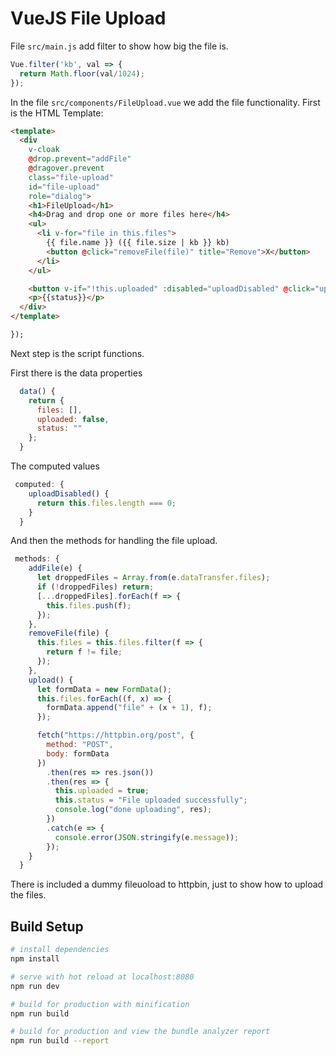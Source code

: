 # VueJS File Upload



File `src/main.js` add filter to show how big the file is.
```javascript
Vue.filter('kb', val => {
  return Math.floor(val/1024);  
});
```
In the file  `src/components/FileUpload.vue` we add the file functionality. 
First is the HTML Template:
```HTML
<template>
  <div
    v-cloak
    @drop.prevent="addFile"
    @dragover.prevent
    class="file-upload"
    id="file-upload"
    role="dialog">
    <h1>FileUpload</h1>
    <h4>Drag and drop one or more files here</h4>
    <ul>
      <li v-for="file in this.files">
        {{ file.name }} ({{ file.size | kb }} kb)
        <button @click="removeFile(file)" title="Remove">X</button>
      </li>
    </ul>

    <button v-if="!this.uploaded" :disabled="uploadDisabled" @click="upload">Upload</button>
    <p>{{status}}</p>
  </div>
</template>

});
```

Next step is the script functions.

First there is the data properties

```javascript
  data() {
    return {
      files: [],
      uploaded: false,
      status: ""
    };
  }
```
The computed values
```javascript
 computed: {
    uploadDisabled() {
      return this.files.length === 0;
    }
  }
```

And then the methods for handling the file upload.

```javascript
 methods: {
    addFile(e) {
      let droppedFiles = Array.from(e.dataTransfer.files);
      if (!droppedFiles) return;
      [...droppedFiles].forEach(f => {
        this.files.push(f);
      });
    },
    removeFile(file) {
      this.files = this.files.filter(f => {
        return f != file;
      });
    },
    upload() {
      let formData = new FormData();
      this.files.forEach((f, x) => {
        formData.append("file" + (x + 1), f);
      });

      fetch("https://httpbin.org/post", {
        method: "POST",
        body: formData
      })
        .then(res => res.json())
        .then(res => {
          this.uploaded = true;
          this.status = "File uploaded successfully";
          console.log("done uploading", res);
        })
        .catch(e => {
          console.error(JSON.stringify(e.message));
        });
    }
  }
```

There  is included a dummy fileuoload to httpbin, just to show how to upload the files.


## Build Setup

``` bash
# install dependencies
npm install

# serve with hot reload at localhost:8080
npm run dev

# build for production with minification
npm run build

# build for production and view the bundle analyzer report
npm run build --report
```